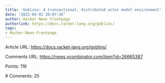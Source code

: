```yaml
---
title: 'Goblins: A transactional, distributed actor model environment'
date: "2021-04-01 20:07:36"
author: Hacker News Frontpage
authorlink: https://docs.racket-lang.org/goblins/
tags:
- Hacker-News-Frontpage
---
```


<p>Article URL: <a href="https://docs.racket-lang.org/goblins/">https://docs.racket-lang.org/goblins/</a></p>
<p>Comments URL: <a href="https://news.ycombinator.com/item?id=26665387">https://news.ycombinator.com/item?id=26665387</a></p>
<p>Points: 116</p>
<p># Comments: 25</p>
